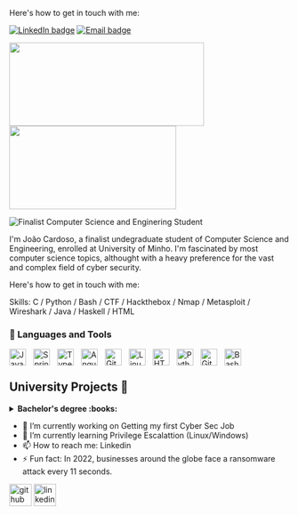 Here's how to get in touch with me:

<div align="left">

  <a href="">[![LinkedIn badge](https://img.shields.io/badge/LinkedIn-0077B5?style=for-the-badge&logo=linkedin&logoColor=white)](https://www.linkedin.com/in/sim%C3%A3o-cunha-379785202/)</a>
  <a href="">[![Email badge](https://img.shields.io/badge/Microsoft_Outlook-0078D4?style=for-the-badge&logo=microsoft-outlook&logoColor=white)](mailto:jpc.general@protonmail.com)</a>

</div>


<p align="left">
   <img width="350" height="150" src="https://github-readme-stats.vercel.app/api?username=Bullseye-0xD4763&show_icons=true&theme=vue-dark"/></img>
   <img width="300" height="150" src="https://github-readme-stats.vercel.app/api/top-langs/?username=Bullseye-0xD4763&layout=compact&theme=vue-dark"/></img>
</p>

![Finalist Computer Science and Enginering Student](https://external-content.duckduckgo.com/iu/?u=http%3A%2F%2Fi.imgur.com%2FPjP235b.gif&f=1&nofb=1&ipt=2f76fd6eed98f00cd8854fa13e573beda0c0cf1c24e3f1bece0c13836d15794e&ipo=images)



I'm João Cardoso, a finalist undegraduate student of Computer Science and Engineering, enrolled at University of Minho. I'm fascinated by most computer science topics, althought with a heavy preference for the vast and complex field of cyber security.

Here's how to get in touch with me:



Skills: C / Python / Bash / CTF / Hackthebox / Nmap / Metasploit / Wireshark  / Java / Haskell / HTML  
 
### 🧰 Languages and Tools

<img align="left" alt="Java" width="30px" style="padding-right:10px;" src="https://cdn.jsdelivr.net/gh/devicons/devicon/icons/java/java-original.svg"/>
<img align="left" alt="Spring" width="30px" style="padding-right:10px;" src="https://cdn.jsdelivr.net/gh/devicons/devicon/icons/spring/spring-original.svg" />
<img align="left" alt="TypeScript" width="30px" style="padding-right:10px;" src="https://cdn.jsdelivr.net/gh/devicons/devicon/icons/typescript/typescript-plain.svg" />
<img align="left" alt="Angular" width="30px" style="padding-right:10px;" src="https://cdn.jsdelivr.net/gh/devicons/devicon/icons/angularjs/angularjs-plain.svg" />
<img align="left" alt="Git" width="30px" style="padding-right:10px;" src="https://cdn.jsdelivr.net/gh/devicons/devicon/icons/git/git-original.svg" />
<img align="left" alt="Linux" width="30px" style="padding-right:10px;" src="https://cdn.jsdelivr.net/gh/devicons/devicon/icons/linux/linux-original.svg" />
<img align="left" alt="HTML" width="30px" style="padding-right:10px;" src="https://cdn.jsdelivr.net/gh/devicons/devicon/icons/html5/html5-plain.svg" />
<img align="left" alt="Python" width="30px" style="padding-right:10px;" src="https://cdn.jsdelivr.net/gh/devicons/devicon/icons/python/python-plain.svg" />
<img align="left" alt="GitHub" width="30px" style="padding-right:10px;" src="https://cdn.jsdelivr.net/gh/devicons/devicon/icons/github/github-original.svg" />
<img align="left" alt="Bash" width="30px" style="padding-right:10px;" src="https://cdn.jsdelivr.net/gh/devicons/devicon/icons/bash/bash-original.svg" />
<br />
 
#

## University Projects :floppy_disk:
<!-- start college projects section -->
<details>
<summary><b> Bachelor's degree :books:</b></summary>
  

- **Functional Programming**  - ![Haskell](https://img.shields.io/badge/Haskell-5D4F85?style=for-the-badge&logo=haskell&logoColor=white) - [MIni-Projects](https://github.com/Bullseye-0xD4763/Functional-Programming)
- **Computer Laboratories I** - ![Haskell](https://img.shields.io/badge/Haskell-5D4F85?style=for-the-badge&logo=haskell&logoColor=white) - [Project](https://github.com/Bullseye-0xD4763/Computing-Laboratories-I)
- **Imperative Programming**  - ![C badge](https://img.shields.io/badge/C-00599C?style=for-the-badge&logo=c&logoColor=white) - [Mini-Projects](https://github.com/Bullseye-0xD4763/Imperative-Programming)
- **Computer Laboratories II** - ![C badge](https://img.shields.io/badge/C-00599C?style=for-the-badge&logo=c&logoColor=white) - [Project](https://github.com/Bullseye-0xD4763/Computing-Laboratories-II)
- **Object Oriented Programming** (Simple Football Manager)  - ![Java badge](https://img.shields.io/badge/Java-ED8B00?style=for-the-badge&logo=java&logoColor=white)  [Project](https://github.com/Bullseye-0xD4763/Simple-Football-Manager)
- **Computer Laboratories III** - ![C badge](https://img.shields.io/badge/C-00599C?style=for-the-badge&logo=c&logoColor=white) [Project](https://github.com/Bullseye-0xD4763/Computing-Laboratories-III)
- **Artificial Intelligence**  - ![prolog](https://user-images.githubusercontent.com/61991247/148315069-2ef27e5e-90f7-45da-85e7-a4cf3c9030c4.png) - [Project](https://github.com/Bullseye-0xD4763/Artificial-Intelligence)
- **Development of Software Systems** ![Java badge](https://img.shields.io/badge/Java-ED8B00?style=for-the-badge&logo=java&logoColor=white) - [Project](https://github.com/Bullseye-0xD4763/Development-of-Sofware-Systems)
- **Language Processing**  ![Python badge](https://img.shields.io/badge/Python-FFD43B?style=for-the-badge&logo=python&logoColor=blue) - [Projects](https://github.com/Bullseye-0xD4763/Language-Processing)
- **Graphic Computation**  ![C++ badge](https://img.shields.io/badge/C%2B%2B-00599C?style=for-the-badge&logo=c%2B%2B&logoColor=white) ![OGL badge](https://img.shields.io/badge/OpenGL-FFFFFF?style=for-the-badge&logo=opengl) - [Project](https://github.com/Bullseye-0xD4763/Graphic-Computation)

</details>


- 🔭 I’m currently working on Getting my first Cyber Sec Job 
- 🌱 I’m currently learning Privilege Escalattion (Linux/Windows) 
- 📫 How to reach me: Linkedin 
- ⚡ Fun fact: In 2022, businesses around the globe face a ransomware attack every 11 seconds.


[<img src='https://cdn.jsdelivr.net/npm/simple-icons@3.0.1/icons/github.svg' alt='github' height='40'>](https://github.com/Bullseye-0xD4763 )  [<img src='https://cdn.jsdelivr.net/npm/simple-icons@3.0.1/icons/linkedin.svg' alt='linkedin' height='40'>](https://www.linkedin.com/in/https://www.linkedin.com/in/jo%C3%A3o-pedro-cardoso-378a6913b//)  




 

